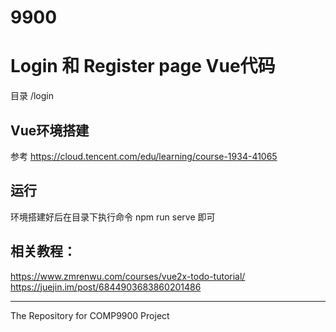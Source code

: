 # 9900

# Login 和 Register page Vue代码
目录 /login

## Vue环境搭建
参考 https://cloud.tencent.com/edu/learning/course-1934-41065

## 运行
环境搭建好后在目录下执行命令 npm run serve 即可

## 相关教程： 
https://www.zmrenwu.com/courses/vue2x-todo-tutorial/ <br>
https://juejin.im/post/6844903683860201486 <br>


-----
The Repository for COMP9900 Project
